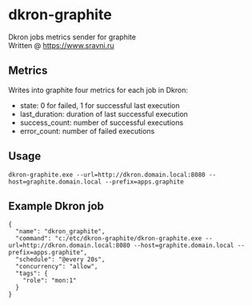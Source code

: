 # dkron-graphite
Dkron jobs metrics sender for graphite  
Written @ https://www.sravni.ru

## Metrics
Writes into graphite four metrics for each job in Dkron:
* state: 0 for failed, 1 for successful last execution
* last_duration: duration of last successful execution
* success_count: number of successful executions
* error_count: number of failed executions

## Usage
`dkron-graphite.exe --url=http://dkron.domain.local:8080 --host=graphite.domain.local --prefix=apps.graphite`

## Example Dkron job
```
{
  "name": "dkron_graphite",
  "command": "c:/etc/dkron-graphite/dkron-graphite.exe --url=http://dkron.domain.local:8080 --host=graphite.domain.local --prefix=apps.graphite",
  "schedule": "@every 20s",
  "concurrency": "allow",
  "tags": {
    "role": "mon:1"
  }
}
```
